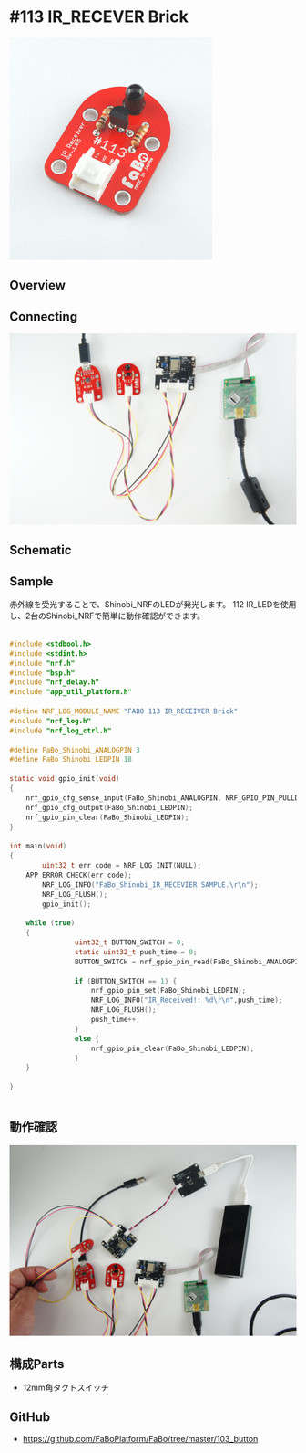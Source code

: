 # #113 IR_RECEVER Brick

![](/img/IR_RECEIVER113/113.png)

## Overview

## Connecting

![](/img/IR_RECEIVER113/FaBo_113_IR_RECEIVER.JPG)

## Schematic

## Sample

赤外線を受光することで、Shinobi_NRFのLEDが発光します。
112 IR_LEDを使用し、2台のShinobi_NRFで簡単に動作確認ができます。

```c

#include <stdbool.h>
#include <stdint.h>
#include "nrf.h"
#include "bsp.h"
#include "nrf_delay.h"
#include "app_util_platform.h"

#define NRF_LOG_MODULE_NAME "FABO 113 IR_RECEIVER Brick"
#include "nrf_log.h"
#include "nrf_log_ctrl.h"

#define FaBo_Shinobi_ANALOGPIN 3
#define FaBo_Shinobi_LEDPIN 18

static void gpio_init(void)
{
	nrf_gpio_cfg_sense_input(FaBo_Shinobi_ANALOGPIN, NRF_GPIO_PIN_PULLDOWN, NRF_GPIO_PIN_SENSE_HIGH);
	nrf_gpio_cfg_output(FaBo_Shinobi_LEDPIN);
	nrf_gpio_pin_clear(FaBo_Shinobi_LEDPIN);
}

int main(void)
{
		uint32_t err_code = NRF_LOG_INIT(NULL);
    APP_ERROR_CHECK(err_code);
		NRF_LOG_INFO("FaBo_Shinobi_IR_RECEVIER SAMPLE.\r\n");
		NRF_LOG_FLUSH();
		gpio_init();

    while (true)
    {
				uint32_t BUTTON_SWITCH = 0;
				static uint32_t push_time = 0;
				BUTTON_SWITCH = nrf_gpio_pin_read(FaBo_Shinobi_ANALOGPIN);

				if (BUTTON_SWITCH == 1) {
					nrf_gpio_pin_set(FaBo_Shinobi_LEDPIN);
					NRF_LOG_INFO("IR_Received!: %d\r\n",push_time);
					NRF_LOG_FLUSH();
					push_time++;
				}
				else {
					nrf_gpio_pin_clear(FaBo_Shinobi_LEDPIN);
				}
    }

}



```

## 動作確認

![](/img/IR_RECEIVER113/FaBo_113_IR_RECEIVER_CHEAK.JPG)

## 構成Parts
- 12mm角タクトスイッチ

## GitHub
- https://github.com/FaBoPlatform/FaBo/tree/master/103_button
